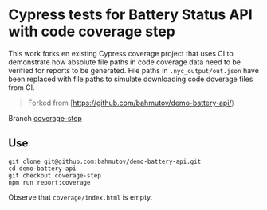 # Cypress tests for Battery Status API with code coverage step

This work forks en existing Cypress coverage project that uses CI to demonstrate how absolute file paths in code coverage data need to be verified for reports to be generated. File paths in `.nyc_output/out.json` have been replaced with file paths to simulate downloading code doverage files from CI.

> Forked from [https://github.com/bahmutov/demo-battery-api/)

Branch [coverage-step](https://github.com/wemangum/demo-battery-api/tree/coverage-step)

## Use

```
git clone git@github.com:bahmutov/demo-battery-api.git
cd demo-battery-api
git checkout coverage-step
npm run report:coverage
```

Observe that `coverage/index.html` is empty.
